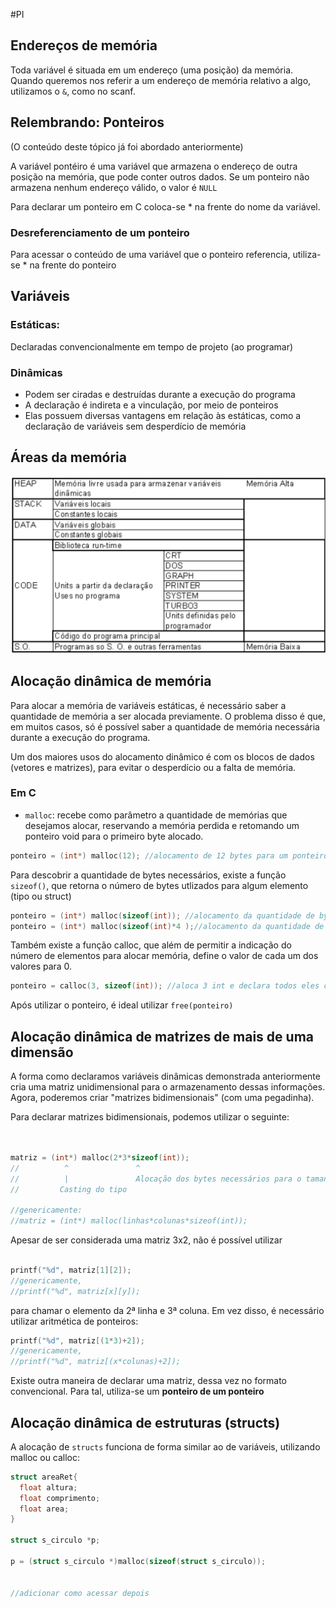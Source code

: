 #PI 

## Endereços de memória

Toda variável é situada em um endereço (uma posição) da memória. Quando queremos nos referir a um endereço de memória relativo a algo, utilizamos o ```&```, como no scanf.

## Relembrando: Ponteiros

(O conteúdo deste tópico já foi abordado anteriormente)

A variável pontéiro é uma variável que armazena o endereço de outra posição na memória, que pode conter outros dados.
Se um ponteiro não armazena nenhum endereço válido, o valor é ```NULL```

Para declarar um ponteiro em C coloca-se * na frente do nome da variável.

### Desreferenciamento de um ponteiro

Para acessar o conteúdo de uma variável que o ponteiro referencia, utiliza-se * na frente do ponteiro

## Variáveis


### Estáticas: 
Declaradas convencionalmente em tempo de projeto (ao programar)

### Dinâmicas

* Podem ser ciradas e destruídas durante a execução do programa
* A declaração é indireta e a vinculação, por meio de ponteiros
* Elas possuem diversas vantagens em relação às estáticas, como a declaração de variáveis sem desperdício de memória



## Áreas da memória

![áreas da memória](/Programação%20Imperativa/assets/AreasMemoria.png)


## Alocação dinâmica de memória

Para alocar a memória de variáveis estáticas, é necessário saber a quantidade de memória a ser alocada previamente. O problema disso é que, em muitos casos, só é possível saber a quantidade de memória necessária durante a execução do programa.

Um dos maiores usos do alocamento dinâmico é com os blocos de dados (vetores e matrizes), para evitar o desperdício ou a falta de memória.




### Em C

* ```malloc```: recebe como parâmetro a quantidade de memórias que desejamos alocar, reservando a memória perdida e retomando um ponteiro void para o primeiro byte alocado.


```c
ponteiro = (int*) malloc(12); //alocamento de 12 bytes para um ponteiro com cast int (armazena números de t)

```


Para descobrir a quantidade de bytes necessários, existe a função ```sizeof()```, que retorna o número de bytes utlizados para algum elemento (tipo ou struct)

```c
ponteiro = (int*) malloc(sizeof(int)); //alocamento da quantidade de bytes necessários para uma variável int
ponteiro = (int*) malloc(sizeof(int)*4 );//alocamento da quantidade de bytes necessários para 4 variáveis do tipo int

```

Também existe a função calloc, que além de permitir a indicação do número de elementos para alocar memória, define o valor de cada um dos valores para 0.



```c
ponteiro = calloc(3, sizeof(int)); //aloca 3 int e declara todos eles como 0
```

Após utilizar o ponteiro, é ideal utilizar ```free(ponteiro)``` 

## Alocação dinâmica de matrizes de mais de uma dimensão

A forma como declaramos variáveis dinâmicas demonstrada anteriormente cria uma matriz unidimensional para o armazenamento dessas informações. Agora, poderemos criar "matrizes bidimensionais" (com uma pegadinha).

Para declarar matrizes bidimensionais, podemos utilizar o seguinte:

```c


matriz = (int*) malloc(2*3*sizeof(int));
//          ^               ^
//          |               Alocação dos bytes necessários para o tamanho de uma "matriz" 2x3
//         Casting do tipo

//genericamente: 
//matriz = (int*) malloc(linhas*colunas*sizeof(int));
```

Apesar de ser considerada uma matriz 3x2, não é possível utilizar

```c

printf("%d", matriz[1][2]);
//genericamente,
//printf("%d", matriz[x][y]); 
```

para chamar o elemento da 2ª linha e 3ª coluna. Em vez disso, é necessário utilizar aritmética de ponteiros:

```c
printf("%d", matriz[(1*3)+2]);
//genericamente,
//printf("%d", matriz[(x*colunas)+2]);
```

Existe outra maneira de declarar uma matriz, dessa vez no formato convencional. Para tal, utiliza-se um **ponteiro de um ponteiro**

## Alocação dinâmica de estruturas (structs)

A alocação de ```structs``` funciona de forma similar ao de variáveis, utilizando malloc ou calloc:

```c
struct areaRet{
  float altura;
  float comprimento;
  float area;
}

struct s_circulo *p;

p = (struct s_circulo *)malloc(sizeof(struct s_circulo));


//adicionar como acessar depois

```
